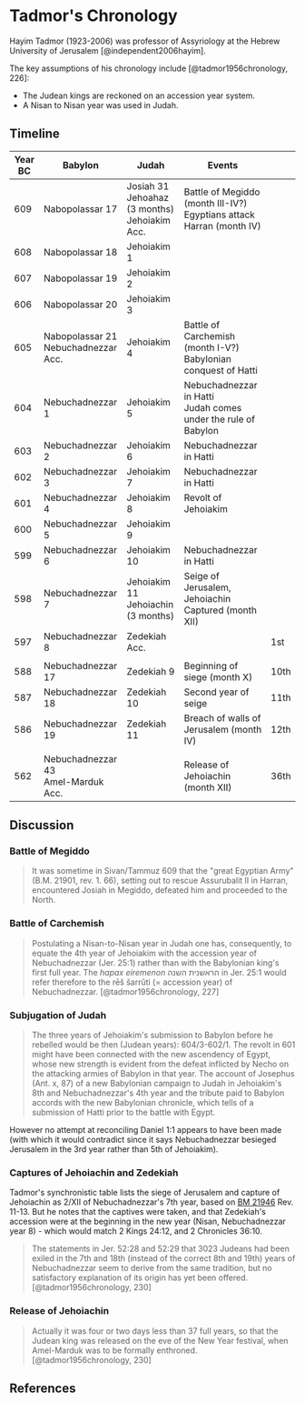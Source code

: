 # Tadmor's Chronology

Hayim Tadmor (1923-2006) was professor of Assyriology at the Hebrew University of Jerusalem [@independent2006hayim].

The key assumptions of his chronology include [@tadmor1956chronology, 226]:

- The Judean kings are reckoned on an accession year system.
- A Nisan to Nisan year was used in Judah.

## Timeline

| Year BC | Babylon                                | Judah                                              | Events                                                                   |      |
|---------|----------------------------------------|----------------------------------------------------|--------------------------------------------------------------------------|------|
| 609     | Nabopolassar 17                        | Josiah 31<br>Jehoahaz (3 months)<br>Jehoiakim Acc. | Battle of Megiddo (month III-IV?)<br>Egyptians attack Harran (month IV)  |      |
| 608     | Nabopolassar 18                        | Jehoiakim 1                                        |                                                                          |      |
| 607     | Nabopolassar 19                        | Jehoiakim 2                                        |                                                                          |      |
| 606     | Nabopolassar 20                        | Jehoiakim 3                                        |                                                                          |      |
| 605     | Nabopolassar 21<br>Nebuchadnezzar Acc. | Jehoiakim 4                                        | Battle of Carchemish (month I-V?)<br>Babylonian conquest of Hatti        |      |
| 604     | Nebuchadnezzar 1                       | Jehoiakim 5                                        | Nebuchadnezzar in Hatti<br>Judah comes under the rule of Babylon         |      |
| 603     | Nebuchadnezzar 2                       | Jehoiakim 6                                        | Nebuchadnezzar in Hatti                                                  |      |
| 602     | Nebuchadnezzar 3                       | Jehoiakim 7                                        | Nebuchadnezzar in Hatti                                                  |      |
| 601     | Nebuchadnezzar 4                       | Jehoiakim 8                                        | Revolt of Jehoiakim                                                      |      |
| 600     | Nebuchadnezzar 5                       | Jehoiakim 9                                        |                                                                          |      |
| 599     | Nebuchadnezzar 6                       | Jehoiakim 10                                       | Nebuchadnezzar in Hatti                                                  |      |
| 598     | Nebuchadnezzar 7                       | Jehoiakim 11<br>Jehoiachin (3 months)              | Seige of Jerusalem, Jehoiachin Captured (month XII)                      |      |
| 597     | Nebuchadnezzar 8                       | Zedekiah Acc.                                      |                                                                          | 1st  |
|         |                                        |                                                    |                                                                          |      |
| 588     | Nebuchadnezzar 17                      | Zedekiah 9                                         | Beginning of siege (month X)                                             | 10th |
| 587     | Nebuchadnezzar 18                      | Zedekiah 10                                        | Second year of seige                                                     | 11th |
| 586     | Nebuchadnezzar 19                      | Zedekiah 11                                        | Breach of walls of Jerusalem (month IV)                                  | 12th |
|         |                                        |                                                    |                                                                          |      |
| 562     | Nebuchadnezzar 43<br>Amel-Marduk Acc.  |                                                    | Release of Jehoiachin (month XII)                                        | 36th |

## Discussion

### Battle of Megiddo

> It was sometime in Sivan/Tammuz
  609 that the "great Egyptian Army"
  (B.M. 21901, rev. 1. 66), setting out to
  rescue Assurubalit II in Harran, encountered
  Josiah in Megiddo, defeated him
  and proceeded to the North.

### Battle of Carchemish

> Postulating a Nisan-to-Nisan year in
  Judah one has, consequently, 
  to equate the 4th year of Jehoiakim with the accession
  year of Nebuchadnezzar (Jer. 25:1)
  rather than with the Babylonian king's
  first full year. The *hapax eiremenon* הראשנית השנה
  in Jer. 25:1 would refer therefore
  to the rēš šarrǔti (= accession year)
  of Nebuchadnezzar. [@tadmor1956chronology, 227]

### Subjugation of Judah

> The three years of Jehoiakim's submission to
  Babylon before he rebelled would be then (Judean
  years): 604/3-602/1. The revolt in 601 might have
  been connected with the new ascendency of Egypt,
  whose new strength is evident from the defeat inflicted
  by Necho on the attacking armies of Babylon in that
  year. The account of Josephus (Ant. x, 87) of a new
  Babylonian campaign to Judah in Jehoiakim's 8th
  and Nebuchadnezzar's 4th year and the tribute paid
  to Babylon accords with the new Babylonian chronicle,
  which tells of a submission of Hatti prior to the
  battle with Egypt.

However no attempt at reconciling Daniel 1:1 appears to have been made 
(with which it would contradict since it says Nebuchadnezzar besieged 
Jerusalem in the 3rd year rather than 5th of Jehoiakim).

### Captures of Jehoiachin and Zedekiah

Tadmor's synchronistic table lists the siege of Jerusalem and capture of Jehoiachin as 2/XII of Nebuchadnezzar's
7th year, based on [BM 21946](../../orthodox/chronicles/bm21946.md) Rev. 11-13.
But he notes that the captives were taken, and that Zedekiah's accession were at the beginning in the new year 
(Nisan, Nebuchadnezzar year 8) - which would match 2 Kings 24:12, and 2 Chronicles 36:10.

> The statements in Jer. 52:28 and 52:29 that
  3023 Judeans had been exiled in the 7th and 18th (instead
  of the correct 8th and 19th) years of Nebuchadnezzar
  seem to derive from the same tradition, but no
  satisfactory explanation of its origin has yet been
  offered. [@tadmor1956chronology, 230]

### Release of Jehoiachin

> Actually it was four or two days less than 37 full
  years, so that the Judean king was released on the eve
  of the New Year festival, when Amel-Marduk was to
  be formally enthroned. [@tadmor1956chronology, 230]

## References
